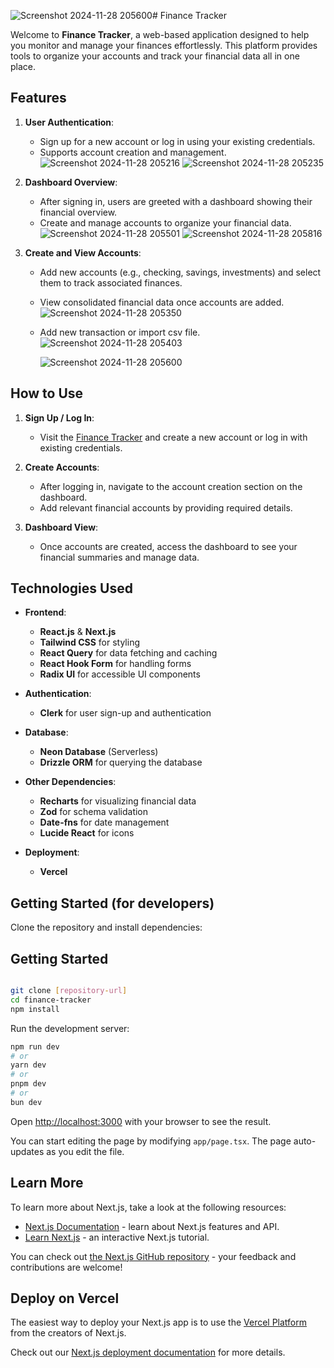 ![Screenshot 2024-11-28 205600](https://github.com/user-attachments/assets/81563784-4348-4e4e-ae1f-ee855f37a009)# Finance Tracker

Welcome to **Finance Tracker**, a web-based application designed to help you monitor and manage your finances effortlessly. This platform provides tools to organize your accounts and track your financial data all in one place.

## Features

1. **User Authentication**:  
   - Sign up for a new account or log in using your existing credentials.  
   - Supports account creation and management.
    ![Screenshot 2024-11-28 205216](https://github.com/user-attachments/assets/d83415ef-e090-4ba4-b129-1f679950c73d)
    ![Screenshot 2024-11-28 205235](https://github.com/user-attachments/assets/824d69e5-3efd-44e3-88a5-5f572b916e58)



2. **Dashboard Overview**:  
   - After signing in, users are greeted with a dashboard showing their financial overview.  
   - Create and manage accounts to organize your financial data.
     ![Screenshot 2024-11-28 205501](https://github.com/user-attachments/assets/469df29b-d305-44a3-8c1f-ee868c2be1a5)
     ![Screenshot 2024-11-28 205816](https://github.com/user-attachments/assets/032c0734-cb91-42f4-9c0b-95b5c865b590)



3. **Create and View Accounts**:  
   - Add new accounts (e.g., checking, savings, investments) and select them to track associated finances.  
   - View consolidated financial data once accounts are added.
     ![Screenshot 2024-11-28 205350](https://github.com/user-attachments/assets/24b2111c-7668-4ace-926d-bac663e002bc)
   - Add new transaction or import csv file.
     ![Screenshot 2024-11-28 205403](https://github.com/user-attachments/assets/eaa0042e-2c27-4d35-bd22-7e91e91adad0)

     ![Screenshot 2024-11-28 205600](https://github.com/user-attachments/assets/e73c301f-ae1f-4eb8-8d92-9862002cb5c2)

## How to Use

1. **Sign Up / Log In**:  
   - Visit the [Finance Tracker](https://finance-tracker-alpha-gold.vercel.app/) and create a new account or log in with existing credentials.  

2. **Create Accounts**:  
   - After logging in, navigate to the account creation section on the dashboard.  
   - Add relevant financial accounts by providing required details.  

3. **Dashboard View**:  
   - Once accounts are created, access the dashboard to see your financial summaries and manage data.

## Technologies Used

- **Frontend**:  
  - **React.js** & **Next.js**  
  - **Tailwind CSS** for styling  
  - **React Query** for data fetching and caching  
  - **React Hook Form** for handling forms  
  - **Radix UI** for accessible UI components

- **Authentication**:  
  - **Clerk** for user sign-up and authentication

- **Database**:  
  - **Neon Database** (Serverless)  
  - **Drizzle ORM** for querying the database

- **Other Dependencies**:  
  - **Recharts** for visualizing financial data  
  - **Zod** for schema validation  
  - **Date-fns** for date management  
  - **Lucide React** for icons
    
- **Deployment**:
  -  **Vercel**

## Getting Started (for developers)

Clone the repository and install dependencies:

## Getting Started
```bash

git clone [repository-url]
cd finance-tracker
npm install
```

Run the development server:

```bash
npm run dev
# or
yarn dev
# or
pnpm dev
# or
bun dev
```

Open [http://localhost:3000](http://localhost:3000) with your browser to see the result.

You can start editing the page by modifying `app/page.tsx`. The page auto-updates as you edit the file.

## Learn More

To learn more about Next.js, take a look at the following resources:

- [Next.js Documentation](https://nextjs.org/docs) - learn about Next.js features and API.
- [Learn Next.js](https://nextjs.org/learn) - an interactive Next.js tutorial.

You can check out [the Next.js GitHub repository](https://github.com/vercel/next.js) - your feedback and contributions are welcome!

## Deploy on Vercel

The easiest way to deploy your Next.js app is to use the [Vercel Platform](https://vercel.com/new?utm_medium=default-template&filter=next.js&utm_source=create-next-app&utm_campaign=create-next-app-readme) from the creators of Next.js.

Check out our [Next.js deployment documentation](https://nextjs.org/docs/app/building-your-application/deploying) for more details.
